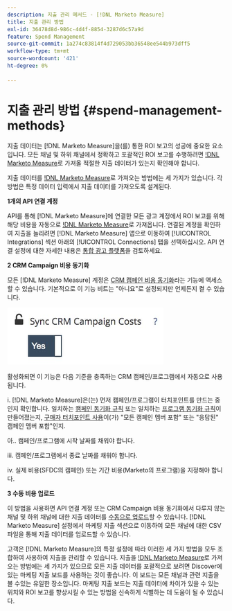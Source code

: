 ```yaml
---
description: 지출 관리 메서드 - [!DNL Marketo Measure]
title: 지출 관리 방법
exl-id: 36478d8d-986c-4d4f-8854-3287d6c57a9d
feature: Spend Management
source-git-commit: 1a274c83814f4d729053bb36548ee544b973dff5
workflow-type: tm+mt
source-wordcount: '421'
ht-degree: 0%

---
```


# 지출 관리 방법 {#spend-management-methods}

지출 데이터는 [!DNL Marketo Measure]을(를) 통한 ROI 보고의 성공에 중요한 요소입니다. 모든 채널 및 하위 채널에서 정확하고 포괄적인 ROI 보고를 수행하려면 [!DNL Marketo Measure](으)로 가져올 적절한 지출 데이터가 있는지 확인해야 합니다.

지출 데이터를 [!DNL Marketo Measure](으)로 가져오는 방법에는 세 가지가 있습니다. 각 방법은 특정 데이터 입력에서 지출 데이터를 가져오도록 설계된다.

**1개의 API 연결 계정**

API를 통해 [!DNL Marketo Measure]에 연결한 모든 광고 계정에서 ROI 보고를 위해 해당 비용을 자동으로 [!DNL Marketo Measure](으)로 가져옵니다. 연결된 계정을 확인하여 지출을 늘리려면 [!DNL Marketo Measure] 앱으로 이동하여 [!UICONTROL Integrations] 섹션 아래의 [!UICONTROL Connections] 탭을 선택하십시오. API 연결 설정에 대한 자세한 내용은 [통합 광고 플랫폼](/help/api-connections/utilizing-marketo-measures-api-connections/integrated-ad-platforms.md#how-to-connect-ad-platforms)을 검토하세요.

**2 CRM Campaign 비용 동기화**

모든 [!DNL Marketo Measure] 계정은 [CRM 캠페인 비용 동기화](/help/marketing-spend/spend-management/crm-campaign-costs.md#availability)라는 기능에 액세스할 수 있습니다. 기본적으로 이 기능 비트는 &quot;아니요&quot;로 설정되지만 언제든지 켤 수 있습니다.

![](assets/spend-management-methods-1.png)

활성화되면 이 기능은 다음 기준을 충족하는 CRM 캠페인/프로그램에서 자동으로 사용됩니다.

i. [!DNL Marketo Measure]은(는) 먼저 캠페인/프로그램이 터치포인트를 만드는 중인지 확인합니다. 일치하는 [캠페인 동기화 규칙](/help/channel-tracking-and-setup/offline-channels/custom-campaign-sync.md) 또는 일치하는 [프로그램 동기화 규칙](/help/marketo-measure-and-marketo/marketo-measure-integrations-with-marketo/marketo-engage-programs-integration.md)이 만들어졌는지, [구매자 터치포인트 사용](/help/channel-tracking-and-setup/offline-channels/legacy-processes/syncing-offline-campaigns.md#how-to-create-a-campaign-and-sync-buyer-touchpoints)이(가) &quot;모든 캠페인 멤버 포함&quot; 또는 &quot;응답된&quot; 캠페인 멤버 포함&quot;인지.

아.. 캠페인/프로그램에 시작 날짜를 채워야 합니다.

iii. 캠페인/프로그램에서 종료 날짜를 채워야 합니다.

iv. 실제 비용(SFDC의 캠페인) 또는 기간 비용(Marketo의 프로그램)을 지정해야 합니다.

**3 수동 비용 업로드**

이 방법을 사용하면 API 연결 계정 또는 CRM Campaign 비용 동기화에서 다루지 않는 채널 및 하위 채널에 대한 지출 데이터를 [수동으로 업로드](/help/marketing-spend/spend-management/marketing-channel-costs.md#uploading-marketing-costs)할 수 있습니다. [!DNL Marketo Measure] 설정에서 마케팅 지출 섹션으로 이동하여 모든 채널에 대한 CSV 파일을 통해 지출 데이터를 업로드할 수 있습니다.

고객은 [!DNL Marketo Measure]의 특정 설정에 따라 이러한 세 가지 방법을 모두 조합하여 사용하여 지출을 관리할 수 있습니다. 지출을 [!DNL Marketo Measure](으)로 가져오는 방법에는 세 가지가 있으므로 모든 지출 데이터를 포괄적으로 보려면 Discover에 있는 마케팅 지출 보드를 사용하는 것이 좋습니다. 이 보드는 모든 채널과 관련 지출을 볼 수있는 유일한 장소입니다. 마케팅 지출 보드는 지출 데이터에 차이가 있을 수 있는 위치와 ROI 보고를 향상시킬 수 있는 방법을 신속하게 식별하는 데 도움이 될 수 있습니다.
